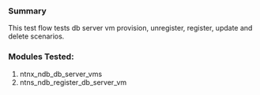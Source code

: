 ### Summary
This test flow tests db server vm provision, unregister, register, update and delete scenarios.

### Modules Tested:
1. ntnx_ndb_db_server_vms
2. ntns_ndb_register_db_server_vm